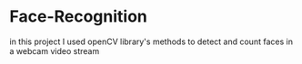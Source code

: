 # Face-Recognition
in this project I used openCV library's methods to detect and count faces in a webcam video stream
